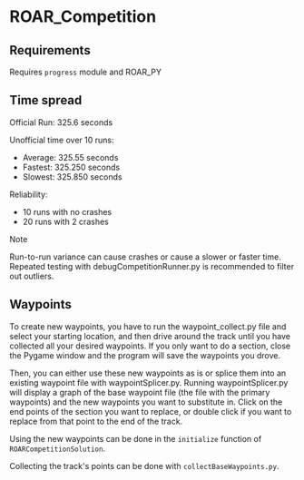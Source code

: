 # ROAR_Competition


## Requirements

Requires `progress` module and ROAR_PY

## Time spread

Official Run:
325.6 seconds

Unofficial time over 10 runs:

- Average: 325.55 seconds
- Fastest: 325.250 seconds
- Slowest: 325.850 seconds

Reliability:

- 10 runs with no crashes
- 20 runs with 2 crashes

> [!NOTE]
> Run-to-run variance can cause crashes or cause a slower or faster time. Repeated testing with debugCompetitionRunner.py is recommended to filter out outliers.

## Waypoints

To create new waypoints, you have to run the waypoint_collect.py file and select your starting location, and then drive around the track until you have collected all your desired waypoints. If you only want to do a section, close the Pygame window and the program will save the waypoints you drove.

Then, you can either use these new waypoints as is or splice them into an existing waypoint file with waypointSplicer.py. Running waypointSplicer.py will display a graph of the base waypoint file (the file with the primary waypoints) and the new waypoints you want to substitute in. Click on the end points of the section you want to replace, or double click if you want to replace from that point to the end of the track.

Using the new waypoints can be done in the `initialize` function of `ROARCompetitionSolution`.

Collecting the track's points can be done with `collectBaseWaypoints.py`.

